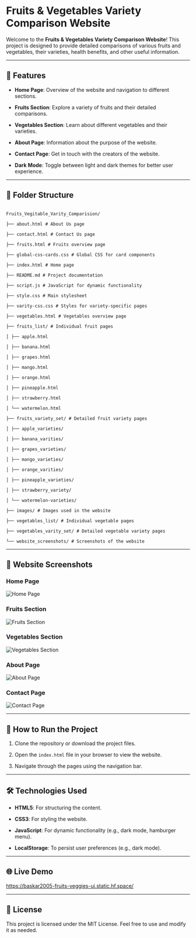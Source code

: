 
# Fruits & Vegetables Variety Comparison Website

  

Welcome to the **Fruits & Vegetables Variety Comparison Website**! This project is designed to provide detailed comparisons of various fruits and vegetables, their varieties, health benefits, and other useful information.

  

---

  

## 🌟 Features

-  **Home Page**: Overview of the website and navigation to different sections.

-  **Fruits Section**: Explore a variety of fruits and their detailed comparisons.

-  **Vegetables Section**: Learn about different vegetables and their varieties.

-  **About Page**: Information about the purpose of the website.

-  **Contact Page**: Get in touch with the creators of the website.

-  **Dark Mode**: Toggle between light and dark themes for better user experience.

  

---

  

## 📂 Folder Structure

  

```

Fruits_Vegitable_Varity_Comparision/

├── about.html # About Us page

├── contact.html # Contact Us page

├── fruits.html # Fruits overview page

├── global-css-cards.css # Global CSS for card components

├── index.html # Home page

├── README.md # Project documentation

├── script.js # JavaScript for dynamic functionality

├── style.css # Main stylesheet

├── varity-css.css # Styles for variety-specific pages

├── vegetables.html # Vegetables overview page

├── fruits_list/ # Individual fruit pages

│ ├── apple.html

│ ├── banana.html

│ ├── grapes.html

│ ├── mango.html

│ ├── orange.html

│ ├── pineapple.html

│ ├── strawberry.html

│ └── watermelon.html

├── fruits_variety_set/ # Detailed fruit variety pages

│ ├── apple_varieties/

│ ├── banana_varities/

│ ├── grapes_varieties/

│ ├── mango_varieties/

│ ├── orange_varities/

│ ├── pineapple_varieties/

│ ├── strawberry_variety/

│ └── watermelon-varieties/

├── images/ # Images used in the website

├── vegetables_list/ # Individual vegetable pages

├── vegetables_varity_set/ # Detailed vegetable variety pages

└── website_screenshots/ # Screenshots of the website

```

  

---

  

## 📸 Website Screenshots

  

### Home Page

![Home Page](website_screenshots/home_page.png)

  

### Fruits Section

![Fruits Section](website_screenshots/fruits_section.png)

  

### Vegetables Section

![Vegetables Section](website_screenshots/vegetables_section.png)

  

### About Page

![About Page](website_screenshots/about_page.png)

  

### Contact Page

![Contact Page](website_screenshots/contact_page.png)

  

---

  

## 🚀 How to Run the Project

  

1. Clone the repository or download the project files.

2. Open the `index.html` file in your browser to view the website.

3. Navigate through the pages using the navigation bar.

  

---

  

## 🛠️ Technologies Used

  

-  **HTML5**: For structuring the content.

-  **CSS3**: For styling the website.

-  **JavaScript**: For dynamic functionality (e.g., dark mode, hamburger menu).

-  **LocalStorage**: To persist user preferences (e.g., dark mode).

  

---

  

## 🌐 Live Demo


https://baskar2005-fruits-veggies-ui.static.hf.space/

---

  

## 📝 License

  

This project is licensed under the MIT License. Feel free to use and modify it as needed.